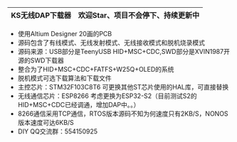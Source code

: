 
| KS无线DAP下载器 | 欢迎Star、项目不会停下、持续更新中 |
| ----------------- | -------- |
* 使用Altium Designer 20画的PCB
* 源码包含了有线模式、无线发射模式、无线接收模式和脱机烧录模式
* 源码来源：USB部分是TeenyUSB HID+MSC+CDC,SWD部分是XVIN1987开源的SWD下载器
* 整合为了HID+MSC+CDC+FATFS+W25Q+OLED的系统
* 脱机模式可选下载算法和下载文件
* 主控芯片：STM32F103C8T6 可更换其他ST芯片使用的HAL库，可直接替换
* 无线通信芯片：ESP8266  考虑更换为ESP32-S2（目前测试S2的HID+MSC+CDC已经调通，增加DAP中。。）
* 8266通信采用TCP通信，RTOS版本源码不知为何速度只有2KB/S，NONOS版本速度可达6KB/S
* DIY QQ交流群：554150925
